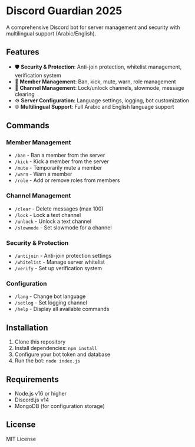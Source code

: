 # Discord Guardian 2025

A comprehensive Discord bot for server management and security with multilingual support (Arabic/English).

## Features

- 🛡️ **Security & Protection**: Anti-join protection, whitelist management, verification system
- 👥 **Member Management**: Ban, kick, mute, warn, role management
- 🔧 **Channel Management**: Lock/unlock channels, slowmode, message clearing
- ⚙️ **Server Configuration**: Language settings, logging, bot customization
- 🌐 **Multilingual Support**: Full Arabic and English language support

## Commands

### Member Management
- `/ban` - Ban a member from the server
- `/kick` - Kick a member from the server
- `/mute` - Temporarily mute a member
- `/warn` - Warn a member
- `/role` - Add or remove roles from members

### Channel Management
- `/clear` - Delete messages (max 100)
- `/lock` - Lock a text channel
- `/unlock` - Unlock a text channel
- `/slowmode` - Set slowmode for a channel

### Security & Protection
- `/antijoin` - Anti-join protection settings
- `/whitelist` - Manage server whitelist
- `/verify` - Set up verification system

### Configuration
- `/lang` - Change bot language
- `/setlog` - Set logging channel
- `/help` - Display all available commands

## Installation

1. Clone this repository
2. Install dependencies: `npm install`
3. Configure your bot token and database
4. Run the bot: `node index.js`

## Requirements

- Node.js v16 or higher
- Discord.js v14
- MongoDB (for configuration storage)

## License

MIT License